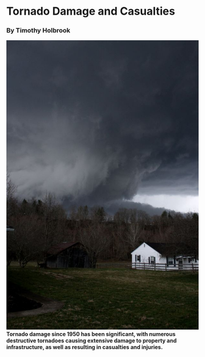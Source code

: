 # <b>Tornado Damage and Casualties<b>
### By Timothy Holbrook


![west_lib_1](images/west_lib_1.jpg)</br>
Tornado damage since 1950 has been significant, with numerous destructive tornadoes causing 
extensive damage to property and infrastructure, as well as resulting in casualties and injuries.

